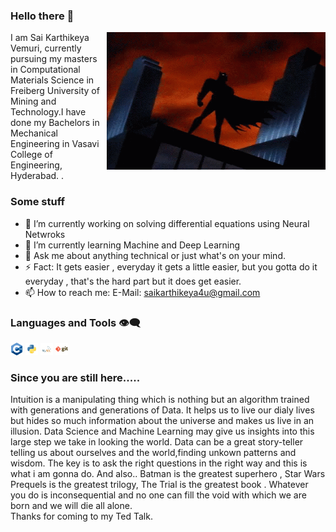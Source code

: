 ### Hello there 👋
<img align="right" src="https://github.com/sai-karthikeya-vemuri/sai-karthikeya-vemuri/blob/master/tenor.gif"  width="350" height="220"/>


I am Sai Karthikeya Vemuri, currently pursuing my masters in Computational Materials Science in Freiberg University of Mining and Technology.I have done my Bachelors in Mechanical Engineering in Vasavi College of Engineering, Hyderabad.
.
### Some stuff
- 🔭 I’m currently working on solving differential equations using Neural Netwroks
- 🌱 I’m currently learning Machine and Deep Learning
- 💬 Ask me about anything technical or just what's on your mind.
- ⚡ Fact: It gets easier , everyday it gets a little easier, but you gotta do it everyday , that's the hard part but it does get easier.
- 📫 How to reach me: 
E-Mail: [saikarthikeya4u@gmail.com](mailto:saikarthikeya4u@gmail.com)
### Languages and Tools :eye_speech_bubble:
<code><img height="20" src="https://raw.githubusercontent.com/github/explore/80688e429a7d4ef2fca1e82350fe8e3517d3494d/topics/cpp/cpp.png"></code>
<code><img height="20" src="https://raw.githubusercontent.com/github/explore/80688e429a7d4ef2fca1e82350fe8e3517d3494d/topics/python/python.png"></code>
<code><img height="20" src="https://raw.githubusercontent.com/github/explore/80688e429a7d4ef2fca1e82350fe8e3517d3494d/topics/mysql/mysql.png"></code>
<code><img height="20" src="https://raw.githubusercontent.com/github/explore/80688e429a7d4ef2fca1e82350fe8e3517d3494d/topics/git/git.png"></code>

### Since you are still here.....
Intuition is a manipulating thing which is nothing but an algorithm trained with generations and generations of Data. It helps us to live our dialy lives but hides so much information about the universe and makes us live in an illusion. Data Science and Machine Learning may give us insights into this large step we take in looking the world. Data can be a great story-teller telling us about ourselves and the world,finding unkown patterns and wisdom. The key is to ask the right questions in the right way and this is what i am gonna do.
And also.. Batman is the greatest superhero , Star Wars Prequels is the greatest trilogy, The Trial is the greatest book . Whatever you do is inconsequential and no one can fill the void with which we are born and we will die all alone.\
Thanks for coming to my Ted Talk.
<!--
**sai-karthikeya-vemuri/sai-karthikeya-vemuri** is a ✨ _special_ ✨ repository because its `README.md` (this file) appears on your GitHub profile.

Here are some ideas to get you started:

- 🔭 I’m currently working on ...
- 🌱 I’m currently learning ...
- 👯 I’m looking to collaborate on ...
- 🤔 I’m looking for help with ...
- 💬 Ask me about ...
- 📫 How to reach me: ...
- 😄 Pronouns: ...
- ⚡ Fun fact: ...
-->
